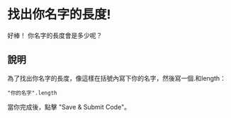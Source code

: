找出你名字的長度!
=================

好棒！
你名字的長度會是多少呢？

說明
----

為了找出你名字的長度，像這樣在括號內寫下你的名字，然後寫一個.和length：
```
"你的名字".length
```
當你完成後，點擊 "Save & Submit Code"。
